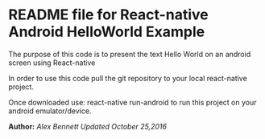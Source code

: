README file for React-native Android HelloWorld Example
==========================================================

The purpose of this code is to present the text Hello World on an android screen using React-native

In order to use this code pull the git repository to your local react-native project. 

Once downloaded use: react-native run-android to run this project on your android emulator/device. 


__Author:__
_Alex Bennett_
_Updated October 25,2016_ 